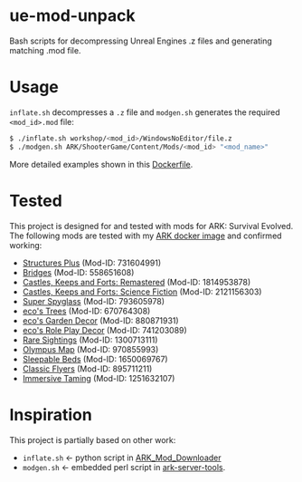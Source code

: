 # ue-mod-unpack
Bash scripts for decompressing Unreal Engines .z files and generating matching .mod file.


# Usage
`inflate.sh` decompresses a `.z` file and `modgen.sh` generates the required `<mod_id>.mod` file:
```bash
$ ./inflate.sh workshop/<mod_id>/WindowsNoEditor/file.z
$ ./modgen.sh ARK/ShooterGame/Content/Mods/<mod_id> "<mod_name>"
```
More detailed examples shown in this [Dockerfile](https://github.com/Hetsh/docker-ark-modded/blob/master/Dockerfile).

# Tested
This project is designed for and tested with mods for ARK: Survival Evolved.
The following mods are tested with my [ARK docker image](https://hub.docker.com/r/hetsh/ark-modded) and confirmed working:
* [Structures Plus](https://steamcommunity.com/sharedfiles/filedetails/?id=731604991) (Mod-ID: 731604991)
* [Bridges](https://steamcommunity.com/sharedfiles/filedetails/?id=558651608) (Mod-ID: 558651608)
* [Castles, Keeps and Forts: Remastered](https://steamcommunity.com/sharedfiles/filedetails/?id=1814953878) (Mod-ID: 1814953878)
* [Castles, Keeps and Forts: Science Fiction](https://steamcommunity.com/sharedfiles/filedetails/?id=2121156303) (Mod-ID: 2121156303)
* [Super Spyglass](https://steamcommunity.com/sharedfiles/filedetails/?id=793605978) (Mod-ID: 793605978)
* [eco's Trees](https://steamcommunity.com/sharedfiles/filedetails/?id=670764308) (Mod-ID: 670764308)
* [eco's Garden Decor](https://steamcommunity.com/sharedfiles/filedetails/?id=880871931) (Mod-ID: 880871931)
* [eco's Role Play Decor](https://steamcommunity.com/sharedfiles/filedetails/?id=741203089) (Mod-ID: 741203089)
* [Rare Sightings](https://steamcommunity.com/sharedfiles/filedetails/?id=1300713111) (Mod-ID: 1300713111)
* [Olympus Map](https://steamcommunity.com/sharedfiles/filedetails/?id=970855993) (Mod-ID: 970855993)
* [Sleepable Beds](https://steamcommunity.com/sharedfiles/filedetails/?id=1650069767) (Mod-ID: 1650069767)
* [Classic Flyers](https://steamcommunity.com/sharedfiles/filedetails/?id=895711211) (Mod-ID: 895711211)
* [Immersive Taming](https://steamcommunity.com/sharedfiles/filedetails/?id=1251632107) (Mod-ID: 1251632107)

# Inspiration
This project is partially based on other work:
* `inflate.sh` <- python script in [ARK_Mod_Downloader](https://github.com/barrycarey/Ark_Mod_Downloader/blob/971e509d73cbfbac1b55b3a6bd2d8429ec612fbd/arkit.py)
* `modgen.sh` <- embedded perl script in [ark-server-tools](https://github.com/arkmanager/ark-server-tools/blob/a21496e39a4df30b7aadd6edfdc5d5297ba0a9f0/tools/arkmanager#L2749).